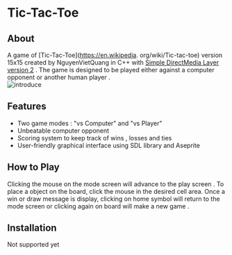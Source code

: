 # Tic-Tac-Toe

## About 
A game of [Tic-Tac-Toe](https://en.wikipedia. org/wiki/Tic-tac-toe) version 15x15 created by NguyenVietQuang in C++ with [Simple DirectMedia Layer version 2](https://www.libsdl.org/) . The game is designed to be played either against a computer opponent or another human player .<br>![introduce](https://media2.giphy.com/media/bisarjO1dzKFpNLy45/giphy.gif?cid=2154d3d7d4ea38d9dfc0776fc1876ac1806f4e61fb415089&ep=v1_gifs_username_username&rid=giphy.gif&ct=g) 

## Features 
- Two game modes : "vs Computer" and "vs Player"
- Unbeatable computer opponent 
- Scoring system to keep track of wins , losses and ties
- User-friendly graphical interface using SDL library and Aseprite

## How to Play
Clicking the mouse on the mode screen will advance to the play screen . To place a object on the board, click the mouse in the desired cell area. Once a win or draw message is display, clicking on home symbol will return to the mode screen or clicking again on board will make a new game .

## Installation 
Not supported yet
